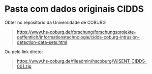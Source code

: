 # Pasta com dados originais CIDDS

Obter no repositório da Universidade de COBURG

> https://www.hs-coburg.de/forschung/forschungsprojekte-oeffentlich/informationstechnologie/cidds-coburg-intrusion-detection-data-sets.html

Ou pelo link direto:

> https://www.hs-coburg.de/fileadmin/hscoburg/WISENT-CIDDS-001.zip
